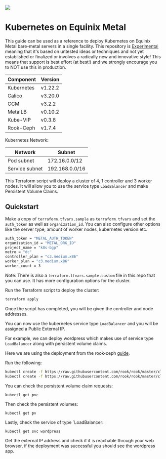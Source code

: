 ![](https://img.shields.io/badge/Stability-Experimental-red.svg)

Kubernetes on Equinix Metal
===========================

This guide can be used as a reference to deploy Kubernetes on Equinix Metal bare-metal servers in a single facility.  This repository is [Experimental](https://github.com/packethost/standards/blob/master/experimental-statement.md) meaning that it's based on untested ideas or techniques and not yet established or finalized or involves a radically new and innovative style! This means that support is best effort (at best!) and we strongly encourage you to NOT use this in production.

| Component  | Version |
| ---------- | ------- |
| Kubernetes | v1.22.2 |
| Calico     | v3.20.0 |
| CCM        | v3.2.2  |
| MetalLB    | v0.10.2 |
| Kube-VIP   | v0.3.8  |
| Rook-Ceph  | v1.7.4  |

Kubernetes Network:

| Network                  | Subnet           |
| ------------------------ | ---------------- |
| Pod subnet               | 172.16.0.0/12    |
| Service subnet           | 192.168.0.0/16   |


This Terraform script will deploy a cluster of 4, 1 controller and 3 worker nodes. It will allow you to use the service type `LoadBalancer` and make Persistent Volume Claims.

Quickstart
------------------------

Make a copy of `terraform.tfvars.sample` as `terraform.tfvars`  and set the `auth_token` as well as `organization_id`. You can also configure other options like the server type, amount of worker nodes, kubernetes version etc.

```sh
auth_token = "METAL_AUTH_TOKEN"
organization_id = "METAL_ORG_ID"
project_name = "k8s-bgp"
metro = "dc"
controller_plan = "c3.medium.x86"
worker_plan = "c3.medium.x86"
worker_count = 3
```

Note: There is also a `terraform.tfvars.sample.custom` file in this repo that you can use. It has more configuration options for the cluster.

Run the Terraform script to deploy the cluster:

```sh
terraform apply
```

Once the script has completed, you will be given the controller and node addresses.

You can now use the kubernetes service type `LoadBalancer` and you will be assigned a Public External IP.

For example, we can deploy wordpress which makes use of service type `LoadBalancer` along with persistent volume claims.
 
Here we are using the deployment from the rook-ceph [guide](https://rook.io/docs/rook/v1.7/ceph-block.html#consume-the-storage-wordpress-sample).

Run the following:

```sh
kubectl create -f https://raw.githubusercontent.com/rook/rook/master/cluster/examples/kubernetes/mysql.yaml
kubectl create -f https://raw.githubusercontent.com/rook/rook/master/cluster/examples/kubernetes/wordpress.yaml
```

You can check the persistent volume claim requests:

`kubectl get pvc`

Then check the persistent volumes:

`kubectl get pv`

Lastly, check the service of type `LoadBalancer:

`kubectl get svc wordpress`

Get the external IP address and check if it is reachable through your web browser, if the deployment was successful you should see the wordpress app.
